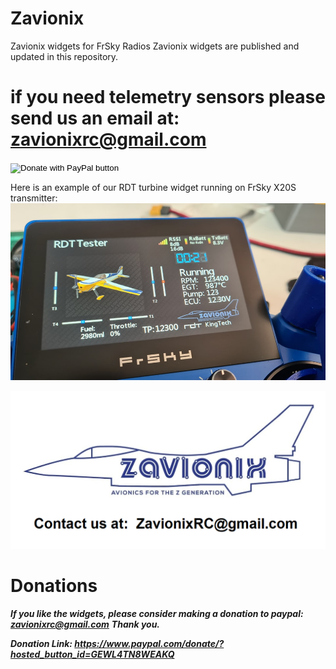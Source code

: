 # Zavionix
Zavionix widgets for FrSky Radios
Zavionix widgets are published and updated in this repository.
# if you need telemetry sensors please send us an email at: zavionixrc@gmail.com


<form action="https://www.paypal.com/donate" method="post" target="_top">
<input type="hidden" name="hosted_button_id" value="GEWL4TN8WEAKQ" />
<input type="image" src="https://www.paypalobjects.com/en_US/IL/i/btn/btn_donateCC_LG.gif" border="0" name="submit" title="PayPal - The safer, easier way to pay online!" alt="Donate with PayPal button" />
<img alt="" border="0" src="https://www.paypal.com/en_IL/i/scr/pixel.gif" width="1" height="1" />
</form>

Here is an example of our RDT turbine widget running on FrSky X20S transmitter:
![Alt text](rdt.jpg?raw=true "Optional Title")


![Alt text](zavionixlogo.png?raw=true "Optional Title")


# Donations
***If you like the widgets, please consider making a donation to paypal: zavionixrc@gmail.com***
***Thank you.***

***Donation Link:
https://www.paypal.com/donate/?hosted_button_id=GEWL4TN8WEAKQ***
